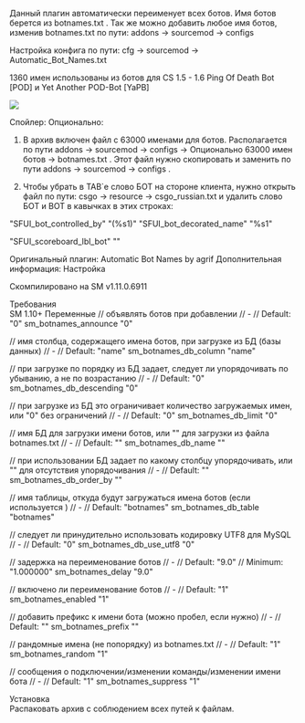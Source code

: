 Данный плагин автоматически переименует всех ботов.
Имя ботов берется из botnames.txt .
Так же можно добавить любое имя ботов, изменив botnames.txt по пути: addons -> sourcemod -> configs

Настройка конфига по пути: cfg -> sourcemod -> Automatic_Bot_Names.txt

1360 имен использованы из ботов для CS 1.5 - 1.6 Ping Of Death Bot [POD] и Yet Another POD-Bot [YaPB]

![](https://hlmod.ru/attachments/1234-png.102973/)

Спойлер: Опционально:

1. В архив включен файл с 63000 именами для ботов.
Располагается по пути addons -> sourcemod -> configs -> Опционально 63000 имен ботов -> botnames.txt .
Этот файл нужно скопировать и заменить по пути addons -> sourcemod -> configs .

2. Чтобы убрать в TAB`e слово БОТ на стороне клиента, нужно открыть файл по пути: csgo -> resource -> csgo_russian.txt и удалить слово БОТ и BOT в кавычках в этих строках:

"SFUI_bot_controlled_by" "(%s1)"
"SFUI_bot_decorated_name" "%s1"

"SFUI_scoreboard_lbl_bot" ""

Оригинальный плагин: Automatic Bot Names by agrif
Дополнительная информация: Настройка

Скомпилировано на SM v1.11.0.6911


Требования	
SM 1.10+
Переменные
// объявлять ботов при добавлении
// -
// Default: "0"
sm_botnames_announce "0"

// имя столбца, содержащего имена ботов, при загрузке из БД (базы данных)
// -
// Default: "name"
sm_botnames_db_column "name"

// при загрузке по порядку из БД задает, следует ли упорядочивать по убыванию, а не по возрастанию
// -
// Default: "0"
sm_botnames_db_descending "0"

// при загрузке из БД это ограничивает количество загружаемых имен, или "0" без ограничений
// -
// Default: "0"
sm_botnames_db_limit "0"

// имя БД для загрузки имени ботов, или "" для загрузки из файла botnames.txt
// -
// Default: ""
sm_botnames_db_name ""

// при использовании БД задает по какому столбцу упорядочивать, или "" для отсутствия упорядочивания
// -
// Default: ""
sm_botnames_db_order_by ""

// имя таблицы, откуда будут загружаться имена ботов (если используется )
// -
// Default: "botnames"
sm_botnames_db_table "botnames"

// следует ли принудительно использовать кодировку UTF8 для MySQL
// -
// Default: "0"
sm_botnames_db_use_utf8 "0"

// задержка на переименование ботов
// -
// Default: "9.0"
// Minimum: "1.000000"
sm_botnames_delay "9.0"

// включено ли переименование ботов
// -
// Default: "1"
sm_botnames_enabled "1"

// добавить префикс к имени бота (можно пробел, если нужно)
// -
// Default: ""
sm_botnames_prefix ""

// рандомные имена (не попорядку) из botnames.txt
// -
// Default: "1"
sm_botnames_random "1"

// сообщения о подключении/изменении команды/изменении имени бота
// -
// Default: "1"
sm_botnames_suppress "1"

Установка	
Распаковать архив с соблюдением всех путей к файлам.
